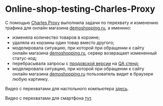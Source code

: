 # Online-shop-testing-Charles-Proxy

С помощью [Charles Proxy](https://www.charlesproxy.com) выполнила задачи по перехвату и изменению трафика для онлайн магазина [demoshopping.ru](https://demoshopping.ru/), а именнно:
   + изменяла  количество товаров в корзине;
   + удаляла из корзины один товар вместо другого;
   + моделировала ситуацию, при которой при обращении к сайту онлайн магазина [demoshopping.ru](https://demoshopping.ru/), сервер возвращает измененный статус-код;
   + перебрасывала запросы с [продовской версии](https://demoshopping.ru) на [QA стенд](https://qa.demoshopping.ru);
   + моделировала ситуацию, при которой при обращении к сайту онлайн магазина [demoshopping.ru](https://demoshopping.ru/) пользователь видит в браузере любую картинку.
  

Видео с перехватами для настольного компьютера [здесь](https://drive.google.com/drive/folders/1jORUFQB70ZA9Mo18J6QDeMCvNGQICyPH).

Видео с перехватами для смартфона [тут](https://drive.google.com/drive/folders/19MZ3bJhdBJdonvrss_qAK123yllBeJjE).
